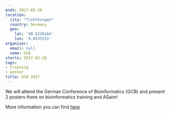 ```yaml
---
ends: 2017-03-28
location:
  city: "T\xFCbingen"
  country: Germany
  geo:
    lat: '48.5236164'
    lon: '9.0535531'
organiser:
  email: null
  name: GCB
starts: 2017-03-28
tags:
- training
- poster
title: GCB 2017
---
```


We will attend the German Conference of Bioinformatics (GCB) and present 2 posters there on bioinformatics training and ASaim!

More information you can find [here](http://www.gcb2017.de/)